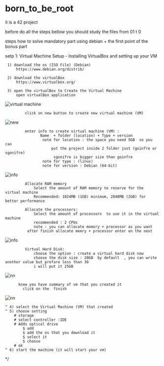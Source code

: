 # born_to_be_root
it is a 42 project

before do all the steps bellow you should study the files from 01 t 0

steps how to solve mandatory part using debian + the first point of the bonus part

setp 1: Virtual Machine Setup - Installing VirtualBox and setting up your VM

     1) download the os (ISO File) (Debian)
         https://www.debian.org/distrib/ 
        
     2) download the virtualBox 
         https://www.virtualbox.org/
        
     3) open the virtualBox to Create the Virtual Machine
         open virtualBox application
![virtual machine](https://github.com/user-attachments/assets/30239b3e-daaf-48c7-a228-cdae61d32cac)

             click on new button to create new virtual machine (VM)
![new](https://github.com/user-attachments/assets/3970fa34-ab04-4729-86c8-76708dd3d8f5)

             enter info to create virtual machine (VM) : 
                    Name  + folder (location) + Type + version
                     note for location : the space you need 5GB  so you can 
                         put the project inside 2 folder just (goinfre or sgonifre)
                          sgonifre is bigger size than goinfre 
                     note for type : (linux)
                     note for version : Debian (64-bit)
![info](https://github.com/user-attachments/assets/6869153a-c63e-4e9f-b4ba-90e2e9d49f51)


             Allocate RAM memory
                 Select the amount of RAM memory to reserve for the virtual machine
                 Recommended: 1024MB (1GB) minimum, 2048MB (2GB) for better performance

             Allocate the processors:
                 Select the amount of processors  to use it in the virtual machine  
                 recommended : 2 CPUs
                 note : you can allocate momory + processor as you want 
              after finish allocate memry + processor enter on the next
![info](https://github.com/user-attachments/assets/1dbaf778-5ff4-4347-b6b2-21cb5214b497)

             Virtual Hard Disk:
                 choose the option : create a virtual hard disk now 
                 choose the disk size : 20GB  by default  , you can write another value but prefare less than 30 
                 i will put it 25GB
![nn](https://github.com/user-attachments/assets/3b3da8ed-56c0-473e-b45a-e1d55a341739)

          know you have summary of vm that you created it
            click on the  finish 
![nn](https://github.com/user-attachments/assets/bb54df6d-14b7-4478-a380-4d3da2cf177e)


    ^ 4) select the Virtual Machine (VM) that created 
    ^ 5) choose setting
        # storage 
        # select controller :IDE
        # Adds optical drive
            $ add 
            $ add the os that you download it 
            $ select it 
            $ choose
        # ok  
    ^ 6) start the machine (it will start your vm)
*/
